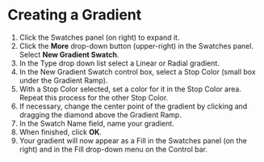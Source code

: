 # Creating a Gradient

1. Click the Swatches panel (on right) to expand it.
2. Click the **More** drop-down button (upper-right) in the Swatches panel. Select **New Gradient Swatch**.
3. In the Type drop down list select a Linear or Radial gradient.
4. In the New Gradient Swatch control box, select a Stop Color (small box under the Gradient Ramp).
5. With a Stop Color selected, set a color for it in the Stop Color area. Repeat this process for the other Stop Color.
6. If necessary, change the center point of the gradient by clicking and dragging the diamond above the Gradient Ramp.
7. In the Swatch Name field, name your gradient.
8. When finished, click **OK**.
9. Your gradient will now appear as a Fill in the Swatches panel (on the right) and in the Fill drop-down menu on the Control bar.
